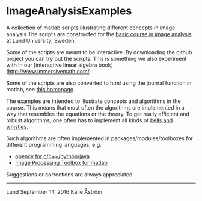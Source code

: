 # ImageAnalysisExamples
A collection of matlab scripts illustrating different concepts in image analysis
The scripts are constructed for the 
[basic course in image analysis](http://www.ctr.maths.lu.se/course/newimagean/2016/) at Lund University, Sweden.

Some of the scripts are meant to be interactive. By downloading the github project
you can try out the scripts. This is something we also experiment with in our
[interactive linear algebra book](http://www.immersivemath.com/.


Some of the scripts are also converted to html using 
the journal function in matlab, see 
[this homepage](http://www.ctr.maths.lu.se/matematiklth/personal/kalle/imageanalysis/).

The examples are intended to illustrate concepts and algorithms in the course. 
This means that most often
the algorithms are implemented in a way that resembles the equations or the theory. 
To get really efficient and robust algorithms, one often has to implement all kinds
of [bells and whistles](https://en.wikipedia.org/wiki/Bells_and_whistles).

Such algorithms are often implemented in packages/modules/toolboxes for
different programming languages, e.g.
* [opencv for c/c++/python/java](http://opencv.org)
* [Image Processing Toolbox for matlab](http://se.mathworks.com/products/image/)

Suggestions or corrections are always appreciated. 

---

Lund September 14, 2016
Kalle Åström
